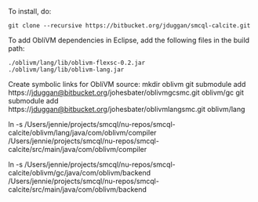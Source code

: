 To install, do:
```
git clone --recursive https://bitbucket.org/jduggan/smcql-calcite.git
```

To add ObliVM dependencies in Eclipse, add the following files in the build path:
```
./oblivm/lang/lib/oblivm-flexsc-0.2.jar
./oblivm/lang/lib/oblivm-lang.jar
```

Create symbolic links for ObliVM source:
mkdir oblivm
git submodule add https://jduggan@bitbucket.org/johesbater/oblivmgcsmc.git oblivm/gc
git submodule add https://jduggan@bitbucket.org/johesbater/oblivmlangsmc.git oblivm/lang 

 ln -s /Users/jennie/projects/smcql/nu-repos/smcql-calcite/oblivm/lang/java/com/oblivm/compiler  /Users/jennie/projects/smcql/nu-repos/smcql-calcite/src/main/java/com/oblivm/compiler

 ln -s /Users/jennie/projects/smcql/nu-repos/smcql-calcite/oblivm/gc/java/com/oblivm/backend  /Users/jennie/projects/smcql/nu-repos/smcql-calcite/src/main/java/com/oblivm/backend